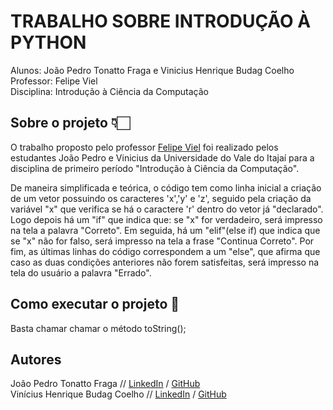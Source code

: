 # TRABALHO SOBRE INTRODUÇÃO À PYTHON
Alunos: João Pedro Tonatto Fraga e Vinicius Henrique Budag Coelho<br>
Professor: Felipe Viel<br>
Disciplina: Introdução à Ciência da Computação

## Sobre o projeto 👇🏻
O trabalho proposto pelo professor [Felipe Viel](https://www.github.com/VielF) foi realizado pelos estudantes João Pedro e Vinicius da Universidade do Vale do Itajaí para a disciplina de primeiro período "Introdução à Ciência da Computação".

De maneira simplificada e teórica, o código tem como linha inicial a criação de um vetor possuindo os caracteres 'x','y' e 'z', seguido pela criação da variável "x" que verifica se há o caractere 'r' dentro do vetor já "declarado". Logo depois há um "if" que indica que: se "x" for verdadeiro, será impresso na tela a palavra "Correto". Em seguida, há um "elif"(else if) que indica que se "x" não for falso, será impresso na tela a frase "Continua Correto". Por fim, as últimas linhas do código correspondem a um "else", que afirma que caso as duas condições anteriores não forem satisfeitas, será impresso na tela do usuário a palavra "Errado".

## Como executar o projeto 🔗

Basta chamar chamar o método toString();

## Autores

João Pedro Tonatto Fraga // [LinkedIn](https://www.linkedin.com/in/joão-fraga-9b2bb9278/) / [GitHub](https://github.com/joaopedrofraga)<br>
Vinícius Henrique Budag Coelho // [LinkedIn](linkedin.com/in/vinícius-henrique-b24203234) / [GitHub](https://github.com/viniciushbc)
